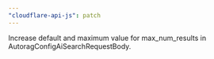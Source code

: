 ```yaml
---
"cloudflare-api-js": patch
---
```


Increase default and maximum value for max_num_results in AutoragConfigAiSearchRequestBody.